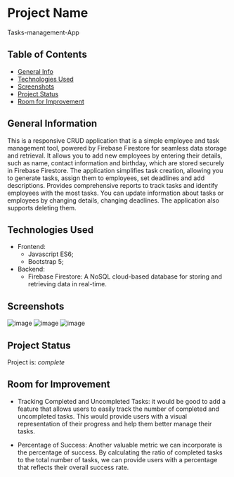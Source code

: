 # Project Name
Tasks-management-App

## Table of Contents
* [General Info](#general-information)
* [Technologies Used](#technologies-used)
* [Screenshots](#screenshots)
* [Project Status](#project-status)
* [Room for Improvement](#room-for-improvement)
<!-- * [License](#license) -->


## General Information
This is a responsive CRUD application that is a simple employee and task management tool, powered by Firebase Firestore for seamless data storage and retrieval. It allows you to add new employees by entering their details, such as name, contact information and birthday, which are stored securely in Firebase Firestore.
The application simplifies task creation, allowing you to generate tasks, assign them to employees, set deadlines and add descriptions. Provides comprehensive reports to track tasks and identify employees with the most tasks. You can update information about tasks or employees by changing details, changing deadlines. The application also supports deleting them.


## Technologies Used

- Frontend:
  - Javascript ES6; 
  - Bootstrap 5;
- Backend: 
  - Firebase Firestore: A NoSQL cloud-based database for storing and retrieving data in real-time.


## Screenshots
![image](https://user-images.githubusercontent.com/118920752/231154429-c352d6b8-792b-442b-bf27-d221909ab677.png)
![image](https://user-images.githubusercontent.com/118920752/231154619-20919a40-66c4-4dfe-9837-14ec6f03e17e.png)
![image](https://user-images.githubusercontent.com/118920752/231154682-21469de3-5356-4676-a4bd-027f8cca44c8.png)

## Project Status
Project is: _complete_ 


## Room for Improvement
- Tracking Completed and Uncompleted Tasks: it would be good to add a feature that allows users to easily track the number of completed and uncompleted tasks. This would provide users with a visual representation of their progress and help them better manage their tasks.

- Percentage of Success: Another valuable metric we can incorporate is the percentage of success. By calculating the ratio of completed tasks to the total number of tasks, we can provide users with a percentage that reflects their overall success rate.  
